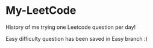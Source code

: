 # My-LeetCode
History of me trying one Leetcode question per day!

Easy difficulty question has been saved in Easy branch :)
